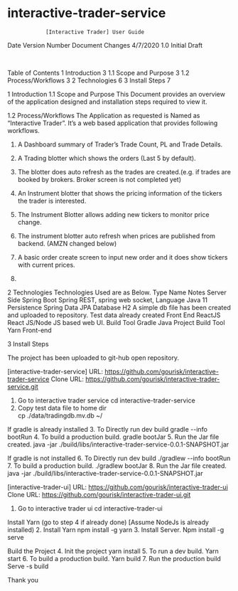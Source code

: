 # interactive-trader-service

				[Interactive Trader] User Guide

Date	Version Number	Document Changes
4/7/2020	1.0	Initial Draft

 

Table of Contents
1	Introduction	3
1.1	Scope and Purpose	3
1.2	Process/Workflows	3
2	Technologies	6
3	Install Steps	7

 
1	Introduction 
1.1	Scope and Purpose
This Document provides an overview of the application designed and installation steps required to view it.


1.2	Process/Workflows
The Application as requested is Named as “Interactive Trader”. It’s a web based application  that provides following   workflows. 
1.	A Dashboard summary of Trader’s  Trade Count, PL and Trade Details. 
 
2.	A Trading blotter which shows the orders (Last 5  by default). 
 
3.	The blotter does auto refresh as the trades are created.(e.g. if trades are booked by brokers. Broker screen is not completed yet) 
 
4.	An Instrument blotter that shows  the pricing  information of the tickers the trader is interested. 
 
5.	The Instrument Blotter allows adding new  tickers to monitor price change. 
 
6.	The instrument blotter auto refresh when prices are published from backend. (AMZN changed below)
 

7.	A basic order create screen to input  new order and it does show tickers with current  prices.   

8.	

 
2	Technologies
Technologies Used are as Below. 
Type	Name	Notes
Server Side	Spring Boot	Spring REST, spring web socket, 
Language	Java	11
Persistence	Spring Data JPA	
Database	H2	A  simple db file has been  created and uploaded to repository. Test data  already created
Front End	ReactJS	React JS/Node JS based web UI.
Build Tool	Gradle	Java Project
Build  Tool	Yarn	Front-end


 
3	Install Steps

The project has been uploaded to git-hub open repository. 


[interactive-trader-service]
URL:  https://github.com/gourisk/interactive-trader-service
Clone URL:  https://github.com/gourisk/interactive-trader-service.git

1.	Go to interactive trader service 
cd interactive-trader-service
2.	Copy  test data file to home dir  
cp ./data/tradingdb.mv.db ~/

If gradle is already installed
3.	To Directly run dev build
gradle --info bootRun
4.	To  build a production build.
gradle  bootJar
5.	Run the Jar file created. 
java -jar ./build/libs/interactive-trader-service-0.0.1-SNAPSHOT.jar

If gradle is not installed
6.	To Directly run dev build
./gradlew --info bootRun
7.	To  build a production build.
./gradlew  bootJar
8.	Run the Jar file created. 
java -jar ./build/libs/interactive-trader-service-0.0.1-SNAPSHOT.jar




[interactive-trader-ui]
URL:  https://github.com/gourisk/interactive-trader-ui
Clone URL:  https://github.com/gourisk/interactive-trader-ui.git

1.	Go to interactive trader ui 
cd interactive-trader-ui

Install Yarn (go to  step 4 if already  done) [Assume NodeJs is already installed)
2.	Install Yarn
npm install -g yarn
3.	Install Server.
Npm install -g serve

Build the Project
4.	Init the project
yarn install
5.	To  run a dev build.
Yarn start
6.	To  build a production build.
Yarn build
7.	Run the production build 
Serve -s build




 




Thank you

